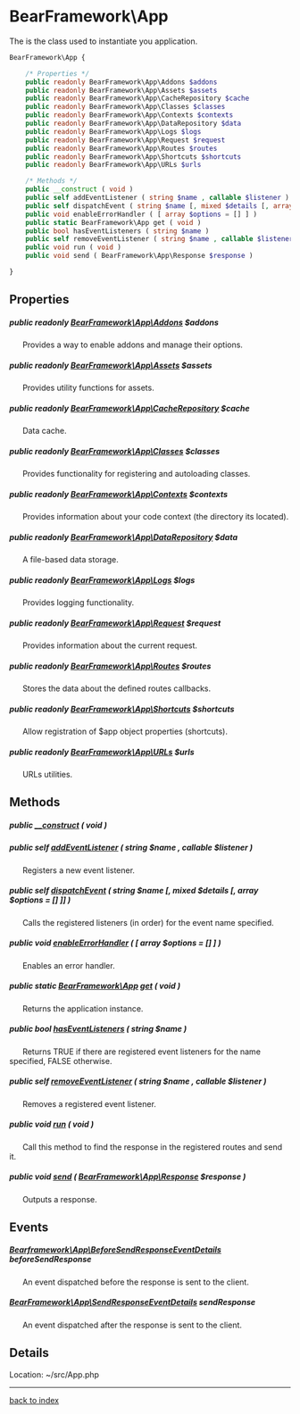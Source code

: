 # BearFramework\App

The is the class used to instantiate you application.

```php
BearFramework\App {

	/* Properties */
	public readonly BearFramework\App\Addons $addons
	public readonly BearFramework\App\Assets $assets
	public readonly BearFramework\App\CacheRepository $cache
	public readonly BearFramework\App\Classes $classes
	public readonly BearFramework\App\Contexts $contexts
	public readonly BearFramework\App\DataRepository $data
	public readonly BearFramework\App\Logs $logs
	public readonly BearFramework\App\Request $request
	public readonly BearFramework\App\Routes $routes
	public readonly BearFramework\App\Shortcuts $shortcuts
	public readonly BearFramework\App\URLs $urls

	/* Methods */
	public __construct ( void )
	public self addEventListener ( string $name , callable $listener )
	public self dispatchEvent ( string $name [, mixed $details [, array $options = [] ]] )
	public void enableErrorHandler ( [ array $options = [] ] )
	public static BearFramework\App get ( void )
	public bool hasEventListeners ( string $name )
	public self removeEventListener ( string $name , callable $listener )
	public void run ( void )
	public void send ( BearFramework\App\Response $response )

}
```

## Properties

##### public readonly [BearFramework\App\Addons](bearframework.app.addons.class.md) $addons

&nbsp;&nbsp;&nbsp;&nbsp;&nbsp;&nbsp;Provides a way to enable addons and manage their options.

##### public readonly [BearFramework\App\Assets](bearframework.app.assets.class.md) $assets

&nbsp;&nbsp;&nbsp;&nbsp;&nbsp;&nbsp;Provides utility functions for assets.

##### public readonly [BearFramework\App\CacheRepository](bearframework.app.cacherepository.class.md) $cache

&nbsp;&nbsp;&nbsp;&nbsp;&nbsp;&nbsp;Data cache.

##### public readonly [BearFramework\App\Classes](bearframework.app.classes.class.md) $classes

&nbsp;&nbsp;&nbsp;&nbsp;&nbsp;&nbsp;Provides functionality for registering and autoloading classes.

##### public readonly [BearFramework\App\Contexts](bearframework.app.contexts.class.md) $contexts

&nbsp;&nbsp;&nbsp;&nbsp;&nbsp;&nbsp;Provides information about your code context (the directory its located).

##### public readonly [BearFramework\App\DataRepository](bearframework.app.datarepository.class.md) $data

&nbsp;&nbsp;&nbsp;&nbsp;&nbsp;&nbsp;A file-based data storage.

##### public readonly [BearFramework\App\Logs](bearframework.app.logs.class.md) $logs

&nbsp;&nbsp;&nbsp;&nbsp;&nbsp;&nbsp;Provides logging functionality.

##### public readonly [BearFramework\App\Request](bearframework.app.request.class.md) $request

&nbsp;&nbsp;&nbsp;&nbsp;&nbsp;&nbsp;Provides information about the current request.

##### public readonly [BearFramework\App\Routes](bearframework.app.routes.class.md) $routes

&nbsp;&nbsp;&nbsp;&nbsp;&nbsp;&nbsp;Stores the data about the defined routes callbacks.

##### public readonly [BearFramework\App\Shortcuts](bearframework.app.shortcuts.class.md) $shortcuts

&nbsp;&nbsp;&nbsp;&nbsp;&nbsp;&nbsp;Allow registration of $app object properties (shortcuts).

##### public readonly [BearFramework\App\URLs](bearframework.app.urls.class.md) $urls

&nbsp;&nbsp;&nbsp;&nbsp;&nbsp;&nbsp;URLs utilities.

## Methods

##### public [__construct](bearframework.app.__construct.method.md) ( void )

##### public self [addEventListener](bearframework.app.addeventlistener.method.md) ( string $name , callable $listener )

&nbsp;&nbsp;&nbsp;&nbsp;&nbsp;&nbsp;Registers a new event listener.

##### public self [dispatchEvent](bearframework.app.dispatchevent.method.md) ( string $name [, mixed $details [, array $options = [] ]] )

&nbsp;&nbsp;&nbsp;&nbsp;&nbsp;&nbsp;Calls the registered listeners (in order) for the event name specified.

##### public void [enableErrorHandler](bearframework.app.enableerrorhandler.method.md) ( [ array $options = [] ] )

&nbsp;&nbsp;&nbsp;&nbsp;&nbsp;&nbsp;Enables an error handler.

##### public static [BearFramework\App](bearframework.app.class.md) [get](bearframework.app.get.method.md) ( void )

&nbsp;&nbsp;&nbsp;&nbsp;&nbsp;&nbsp;Returns the application instance.

##### public bool [hasEventListeners](bearframework.app.haseventlisteners.method.md) ( string $name )

&nbsp;&nbsp;&nbsp;&nbsp;&nbsp;&nbsp;Returns TRUE if there are registered event listeners for the name specified, FALSE otherwise.

##### public self [removeEventListener](bearframework.app.removeeventlistener.method.md) ( string $name , callable $listener )

&nbsp;&nbsp;&nbsp;&nbsp;&nbsp;&nbsp;Removes a registered event listener.

##### public void [run](bearframework.app.run.method.md) ( void )

&nbsp;&nbsp;&nbsp;&nbsp;&nbsp;&nbsp;Call this method to find the response in the registered routes and send it.

##### public void [send](bearframework.app.send.method.md) ( [BearFramework\App\Response](bearframework.app.response.class.md) $response )

&nbsp;&nbsp;&nbsp;&nbsp;&nbsp;&nbsp;Outputs a response.

## Events

##### [Bearframework\App\BeforeSendResponseEventDetails](bearframework.app.beforesendresponseeventdetails.class.md) beforeSendResponse

&nbsp;&nbsp;&nbsp;&nbsp;&nbsp;&nbsp;An event dispatched before the response is sent to the client.

##### [BearFramework\App\SendResponseEventDetails](bearframework.app.sendresponseeventdetails.class.md) sendResponse

&nbsp;&nbsp;&nbsp;&nbsp;&nbsp;&nbsp;An event dispatched after the response is sent to the client.

## Details

Location: ~/src/App.php

---

[back to index](index.md)

